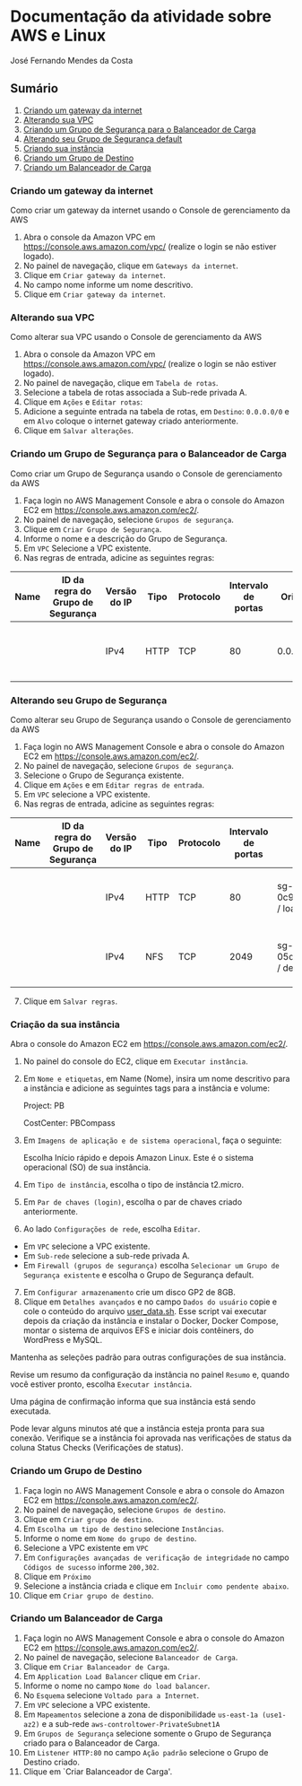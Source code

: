 # Documentação da atividade sobre AWS e Linux

José Fernando Mendes da Costa

## Sumário

1. [Criando um gateway da internet](https://github.com/jofernando/compass-pb-atv-3/#criando-um-gateway-da-internet)
1. [Alterando sua VPC](https://github.com/jofernando/compass-pb-atv-3/#alterando-sua-vpc)
1. [Criando um Grupo de Segurança para o Balanceador de Carga](https://github.com/jofernando/compass-pb-atv-3/#criando-um-grupo-de-segurança-para-o-balanceador-de-carga)
1. [Alterando seu Grupo de Segurança default](https://github.com/jofernando/compass-pb-atv-3/#alterando-seu-grupo-de-segurança-default)
1. [Criando sua instância](https://github.com/jofernando/compass-pb-atv-3/#criando-sua-instância)
1. [Criando um Grupo de Destino](https://github.com/jofernando/compass-pb-atv-3/#criando-um-grupo-de-destino)
1. [Criando um Balanceador de Carga](https://github.com/jofernando/compass-pb-atv-3/#criando-um-balanceador-de-carga)

### Criando um gateway da internet
Como criar um gateway da internet usando o Console de gerenciamento da AWS
1. Abra o console da Amazon VPC em https://console.aws.amazon.com/vpc/ (realize o login se não estiver logado).
2. No painel de navegação, clique em `Gateways da internet`.
3. Clique em `Criar gateway da internet`.
4. No campo nome informe um nome descritivo.
5. Clique em `Criar gateway da internet`.

### Alterando sua VPC
Como alterar sua VPC usando o Console de gerenciamento da AWS
1. Abra o console da Amazon VPC em https://console.aws.amazon.com/vpc/ (realize o login se não estiver logado).
2. No painel de navegação, clique em `Tabela de rotas`.
3. Selecione a tabela de rotas associada a Sub-rede privada A.
4. Clique em `Ações` e `Editar rotas`:
1. Adicione a seguinte entrada na tabela de rotas, em `Destino`: `0.0.0.0/0` e em `Alvo` coloque o internet gateway criado anteriormente.
1. Clique em `Salvar alterações`.

### Criando um Grupo de Segurança para o Balanceador de Carga
Como criar um Grupo de Segurança usando o Console de gerenciamento da AWS
1. Faça login no AWS Management Console e abra o console do Amazon EC2 em https://console.aws.amazon.com/ec2/.
2. No painel de navegação, selecione `Grupos de segurança`.
3. Clique em `Criar Grupo de Segurança`.
4. Informe o nome e a descrição do Grupo de Segurança.
5. Em `VPC` Selecione a VPC existente.
6. Nas regras de entrada, adicine as seguintes regras:


| Name | ID da regra do Grupo de Segurança | Versão do IP | Tipo | Protocolo | Intervalo de portas | Origem | Descrição          |
|------|-----------------------------------|--------------|------|-----------|---------------------|--------|--------------------|
| | | IPv4         | HTTP              | TCP       | 80                  | 0.0.0.0/0      | Permite conexao com protocolo HTTP   |


### Alterando seu Grupo de Segurança
Como alterar seu Grupo de Segurança usando o Console de gerenciamento da AWS
1. Faça login no AWS Management Console e abra o console do Amazon EC2 em https://console.aws.amazon.com/ec2/.
2. No painel de navegação, selecione `Grupos de segurança`.
3. Selecione o Grupo de Segurança existente.
4. Clique em `Ações` e em `Editar regras de entrada`.
5. Em `VPC` selecione a VPC existente.
6. Nas regras de entrada, adicine as seguintes regras:


| Name | ID da regra do Grupo de Segurança | Versão do IP | Tipo | Protocolo | Intervalo de portas | Origem | Descrição          |
|------|-----------------------------------|--------------|------|-----------|---------------------|--------|--------------------|
| | | IPv4         | HTTP              | TCP       | 80                  | sg-0c9db7c4728c89542 / loadbalancer | Permite conexao com protocolo HTTP   |
| | | IPv4         | NFS               | TCP       | 2049                | sg-05d0804b79c900cdd / default      | Porta necessaria para utilizar o NFS |


7. Clique em `Salvar regras`.

### Criação da sua instância
Abra o console do Amazon EC2 em https://console.aws.amazon.com/ec2/.
1. No painel do console do EC2, clique em `Executar instância`.
2. Em `Nome e etiquetas`, em Name (Nome), insira um nome descritivo para a instância e adicione as seguintes tags para a instância e volume:

   Project: PB

   CostCenter: PBCompass
3. Em `Imagens de aplicação e de sistema operacional`, faça o seguinte:

    Escolha Início rápido e depois Amazon Linux. Este é o sistema operacional (SO) de sua instância.

4. Em `Tipo de instância`, escolha o tipo de instância t2.micro.
5. Em `Par de chaves (login)`, escolha o par de chaves criado anteriormente.
6. Ao lado `Configurações de rede`, escolha `Editar`.
  - Em `VPC` selecione a VPC existente.
  - Em `Sub-rede` selecione a sub-rede privada A.
  - Em `Firewall (grupos de segurança)` escolha `Selecionar um Grupo de Segurança existente` e escolha o Grupo de Segurança default.
7. Em `Configurar armazenamento` crie um disco GP2 de 8GB.
8. Clique em `Detalhes avançados` e no campo `Dados do usuário` copie e cole o conteúdo do arquivo [user_data.sh](https://github.com/jofernando/compass-pb-atv-3/blob/main/user-data.sh). Esse script vai executar depois da criação da instância e instalar o Docker, Docker Compose, montar o sistema de arquivos EFS e iniciar dois contêiners, do WordPress e MySQL.

Mantenha as seleções padrão para outras configurações de sua instância.

Revise um resumo da configuração da instância no painel `Resumo` e, quando você estiver pronto, escolha `Executar instância`.

Uma página de confirmação informa que sua instância está sendo executada. 

Pode levar alguns minutos até que a instância esteja pronta para sua conexão. Verifique se a instância foi aprovada nas verificações de status da coluna Status Checks (Verificações de status).

### Criando um Grupo de Destino
1. Faça login no AWS Management Console e abra o console do Amazon EC2 em https://console.aws.amazon.com/ec2/.
2. No painel de navegação, selecione `Grupos de destino`.
3. Clique em `Criar grupo de destino`.
4. Em `Escolha um tipo de destino` selecione `Instâncias`.
4. Informe o nome em `Nome do grupo de destino`.
4. Selecione a VPC existente em `VPC`
4. Em `Configurações avançadas de verificação de integridade` no campo `Códigos de sucesso` informe `200,302`.
4. Clique em `Próximo` 
4. Selecione a instância criada e clique em `Incluir como pendente abaixo`.
4. Clique em `Criar grupo de destino`.

### Criando um Balanceador de Carga
1. Faça login no AWS Management Console e abra o console do Amazon EC2 em https://console.aws.amazon.com/ec2/.
2. No painel de navegação, selecione `Balanceador de Carga`.
3. Clique em `Criar Balanceador de Carga`.
4. Em `Application Load Balancer` clique em `Criar`.
5. Informe o nome no campo `Nome do load balancer`.
6. No `Esquema` selecione `Voltado para a Internet`.
7. Em `VPC` selecione a VPC existente.
8. Em `Mapeamentos` selecione a zona de disponibilidade `us-east-1a (use1-az2)` e a sub-rede `aws-controltower-PrivateSubnet1A`
9. Em `Grupos de Segurança` selecione somente o Grupo de Segurança criado para o Balanceador de Carga.
10. Em `Listener HTTP:80` no campo `Ação padrão` selecione o Grupo de Destino criado.
11. Clique em `Criar Balanceador de Carga'.